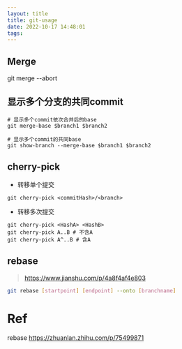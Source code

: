 ```yaml
---
layout: title
title: git-usage
date: 2022-10-17 14:48:01
tags:
---
```


## Merge
git merge --abort


## 显示多个分支的共同commit
```
# 显示多个commit依次合并后的base
git merge-base $branch1 $branch2 

# 显示多个commit的共同base
git show-branch --merge-base $branch1 $branch2 
```

## cherry-pick

- 转移单个提交
```
git cherry-pick <commitHash>/<branch>
```
- 转移多次提交
```
git cherry-pick <HashA> <HashB>
git cherry-pick A..B # 不含A
git cherry-pick A^..B # 含A
```


## rebase
> https://www.jianshu.com/p/4a8f4af4e803

```sh
git rebase [startpoint] [endpoint] --onto [branchname]
```





# Ref
rebase https://zhuanlan.zhihu.com/p/75499871